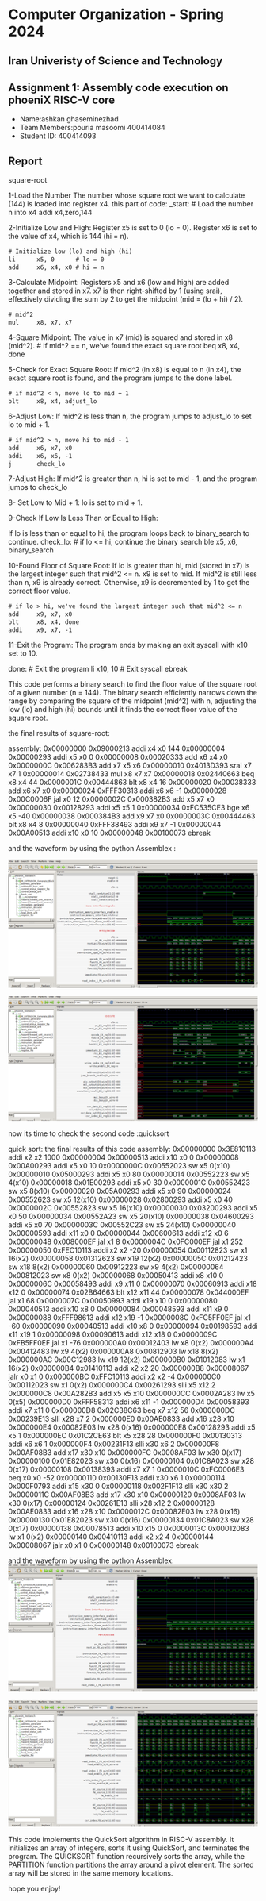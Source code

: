 Computer Organization - Spring 2024
==============================================================
## Iran Univeristy of Science and Technology
## Assignment 1: Assembly code execution on phoeniX RISC-V core

- Name:ashkan ghaseminezhad
- Team Members:pouria masoomi 400414084
- Student ID: 400414093

## Report

square-root

1-Load the Number
The number whose square root we want to calculate (144) is loaded into register x4.
this part of code:
_start:
    # Load the number n into x4
    addi x4,zero,144


2-Initialize Low and High:
Register x5 is set to 0 (lo = 0).
Register x6 is set to the value of x4, which is 144 (hi = n).

    # Initialize low (lo) and high (hi)
    li      x5, 0      # lo = 0
    add     x6, x4, x0 # hi = n

3-Calculate Midpoint:
Registers x5 and x6 (low and high) are added together and stored in x7.
x7 is then right-shifted by 1 (using srai), effectively dividing the sum by 2 to get the midpoint (mid = (lo + hi) / 2).

    # mid^2
    mul     x8, x7, x7


4-Square Midpoint:
The value in x7 (mid) is squared and stored in x8 (mid^2).
    # if mid^2 == n, we've found the exact square root
    beq     x8, x4, done


5-Check for Exact Square Root:
If mid^2 (in x8) is equal to n (in x4), the exact square root is found, and the program jumps to the done label.

    # if mid^2 < n, move lo to mid + 1
    blt     x8, x4, adjust_lo



6-Adjust Low:
If mid^2 is less than n, the program jumps to adjust_lo to set lo to mid + 1.

    # if mid^2 > n, move hi to mid - 1
    add     x6, x7, x0
    addi    x6, x6, -1
    j       check_lo


7-Adjust High:
If mid^2 is greater than n, hi is set to mid - 1, and the program jumps to check_lo

8- Set Low to Mid + 1:
lo is set to mid + 1.

9-Check If Low Is Less Than or Equal to High:

If lo is less than or equal to hi, the program loops back to binary_search to continue.
check_lo:
    # if lo <= hi, continue the binary search
    ble     x5, x6, binary_search


10-Found Floor of Square Root:
If lo is greater than hi, mid (stored in x7) is the largest integer such that mid^2 <= n.
x9 is set to mid.
If mid^2 is still less than n, x9 is already correct.
Otherwise, x9 is decremented by 1 to get the correct floor value.

    # if lo > hi, we've found the largest integer such that mid^2 <= n
    add     x9, x7, x0
    blt     x8, x4, done
    addi    x9, x7, -1


11-Exit the Program:
The program ends by making an exit syscall with x10 set to 10.

done:
    # Exit the program
    li      x10, 10     # Exit syscall
    ebreak


This code performs a binary search to find the floor value of the square root of a given number (n = 144). The binary search efficiently narrows down the range by comparing the square of the midpoint (mid^2) with n, adjusting the low (lo) and high (hi) bounds until it finds the correct floor value of the square root.

the final results of square-root:

assembly:
0x00000000		0x09000213		addi x4 x0 144
0x00000004		0x00000293		addi x5 x0 0
0x00000008		0x00020333		add x6 x4 x0
0x0000000C		0x006283B3		add x7 x5 x6
0x00000010		0x4013D393		srai x7 x7 1
0x00000014		0x02738433		mul x8 x7 x7
0x00000018		0x02440663		beq x8 x4 44
0x0000001C		0x00444863		blt x8 x4 16
0x00000020		0x00038333		add x6 x7 x0
0x00000024		0xFFF30313		addi x6 x6 -1
0x00000028		0x00C0006F		jal x0 12
0x0000002C		0x000382B3		add x5 x7 x0
0x00000030		0x00128293		addi x5 x5 1
0x00000034		0xFC535CE3		bge x6 x5 -40
0x00000038		0x000384B3		add x9 x7 x0
0x0000003C		0x00444463		blt x8 x4 8
0x00000040		0xFFF38493		addi x9 x7 -1
0x00000044		0x00A00513		addi x10 x0 10
0x00000048		0x00100073		ebreak

and the waveform by using the python Assemblex :

![alt text](<gtkwave 1.png>)

![alt text](<gtkwave 2.png>)





now its time to check the second code :quicksort


quick sort:
the final results of this code assembly:
0x00000000		0x3E810113		addi x2 x2 1000
0x00000004		0x00000513		addi x10 x0 0
0x00000008		0x00A00293		addi x5 x0 10
0x0000000C		0x00552023		sw x5 0(x10)
0x00000010		0x05000293		addi x5 x0 80
0x00000014		0x00552223		sw x5 4(x10)
0x00000018		0x01E00293		addi x5 x0 30
0x0000001C		0x00552423		sw x5 8(x10)
0x00000020		0x05A00293		addi x5 x0 90
0x00000024		0x00552623		sw x5 12(x10)
0x00000028		0x02800293		addi x5 x0 40
0x0000002C		0x00552823		sw x5 16(x10)
0x00000030		0x03200293		addi x5 x0 50
0x00000034		0x00552A23		sw x5 20(x10)
0x00000038		0x04600293		addi x5 x0 70
0x0000003C		0x00552C23		sw x5 24(x10)
0x00000040		0x00000593		addi x11 x0 0
0x00000044		0x00600613		addi x12 x0 6
0x00000048		0x008000EF		jal x1 8
0x0000004C		0x0FC000EF		jal x1 252
0x00000050		0xFEC10113		addi x2 x2 -20
0x00000054		0x00112823		sw x1 16(x2)
0x00000058		0x01312623		sw x19 12(x2)
0x0000005C		0x01212423		sw x18 8(x2)
0x00000060		0x00912223		sw x9 4(x2)
0x00000064		0x00812023		sw x8 0(x2)
0x00000068		0x00050413		addi x8 x10 0
0x0000006C		0x00058493		addi x9 x11 0
0x00000070		0x00060913		addi x18 x12 0
0x00000074		0x02B64663		blt x12 x11 44
0x00000078		0x044000EF		jal x1 68
0x0000007C		0x00050993		addi x19 x10 0
0x00000080		0x00040513		addi x10 x8 0
0x00000084		0x00048593		addi x11 x9 0
0x00000088		0xFFF98613		addi x12 x19 -1
0x0000008C		0xFC5FF0EF		jal x1 -60
0x00000090		0x00040513		addi x10 x8 0
0x00000094		0x00198593		addi x11 x19 1
0x00000098		0x00090613		addi x12 x18 0
0x0000009C		0xFB5FF0EF		jal x1 -76
0x000000A0		0x00012403		lw x8 0(x2)
0x000000A4		0x00412483		lw x9 4(x2)
0x000000A8		0x00812903		lw x18 8(x2)
0x000000AC		0x00C12983		lw x19 12(x2)
0x000000B0		0x01012083		lw x1 16(x2)
0x000000B4		0x01410113		addi x2 x2 20
0x000000B8		0x00008067		jalr x0 x1 0
0x000000BC		0xFFC10113		addi x2 x2 -4
0x000000C0		0x00112023		sw x1 0(x2)
0x000000C4		0x00261293		slli x5 x12 2
0x000000C8		0x00A282B3		add x5 x5 x10
0x000000CC		0x0002A283		lw x5 0(x5)
0x000000D0		0xFFF58313		addi x6 x11 -1
0x000000D4		0x00058393		addi x7 x11 0
0x000000D8		0x02C38C63		beq x7 x12 56
0x000000DC		0x00239E13		slli x28 x7 2
0x000000E0		0x00AE0833		add x16 x28 x10
0x000000E4		0x00082E03		lw x28 0(x16)
0x000000E8		0x00128293		addi x5 x5 1
0x000000EC		0x01C2CE63		blt x5 x28 28
0x000000F0		0x00130313		addi x6 x6 1
0x000000F4		0x00231F13		slli x30 x6 2
0x000000F8		0x00AF08B3		add x17 x30 x10
0x000000FC		0x0008AF03		lw x30 0(x17)
0x00000100		0x01E82023		sw x30 0(x16)
0x00000104		0x01C8A023		sw x28 0(x17)
0x00000108		0x00138393		addi x7 x7 1
0x0000010C		0xFC0006E3		beq x0 x0 -52
0x00000110		0x00130F13		addi x30 x6 1
0x00000114		0x000F0793		addi x15 x30 0
0x00000118		0x002F1F13		slli x30 x30 2
0x0000011C		0x00AF08B3		add x17 x30 x10
0x00000120		0x0008AF03		lw x30 0(x17)
0x00000124		0x00261E13		slli x28 x12 2
0x00000128		0x00AE0833		add x16 x28 x10
0x0000012C		0x00082E03		lw x28 0(x16)
0x00000130		0x01E82023		sw x30 0(x16)
0x00000134		0x01C8A023		sw x28 0(x17)
0x00000138		0x00078513		addi x10 x15 0
0x0000013C		0x00012083		lw x1 0(x2)
0x00000140		0x00410113		addi x2 x2 4
0x00000144		0x00008067		jalr x0 x1 0
0x00000148		0x00100073		ebreak


and the waveform by using the python Assemblex:
![alt text](<gtkwave 4-1.png>)

![alt text](<gtkwave 5-1.png>)

This code implements the QuickSort algorithm in RISC-V assembly. It initializes an array of integers, sorts it using QuickSort, and terminates the program. The QUICKSORT function recursively sorts the array, while the PARTITION function partitions the array around a pivot element. The sorted array will be stored in the same memory locations.

hope you enjoy! 